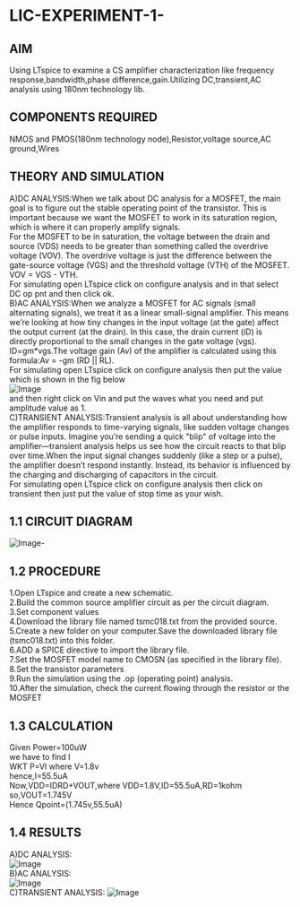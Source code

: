 # LIC-EXPERIMENT-1-
## AIM
Using LTspice to examine a CS amplifier characterization like frequency response,bandwidth,phase difference,gain.Utilizing DC,transient,AC analysis using 180nm technology lib.
## COMPONENTS REQUIRED
NMOS and PMOS(180nm technology node),Resistor,voltage source,AC ground,Wires
## THEORY AND SIMULATION
A)DC ANALYSIS:When we talk about DC analysis for a MOSFET, the main goal is to figure out the stable operating point of the transistor. This is important because we want the MOSFET to work in its saturation region, which is where it can properly amplify signals.  
For the MOSFET to be in saturation, the voltage between the drain and source (VDS) needs to be greater than something called the overdrive voltage (VOV). The overdrive voltage is just the difference between the gate-source voltage (VGS) and the threshold voltage (VTH) of the MOSFET.  VOV = VGS - VTH.  
For simulating open LTspice click on configure analysis and in that select DC op pnt and then click ok.  
B)AC ANALYSIS:When we analyze a MOSFET for AC signals (small alternating signals), we treat it as a linear small-signal amplifier. This means we’re looking at how tiny changes in the input voltage (at the gate) affect the output current (at the drain). In this case, the drain current (iD) is directly proportional to the small changes in the gate voltage (vgs). ID=gm*vgs.The voltage gain (Av) of the amplifier is calculated using this formula:Av = -gm (RD || RL).  
For simulating open LTspice click on configure analysis then put the value which is shown in the fig below  
![Image](https://github.com/user-attachments/assets/d095650b-5e16-4138-a121-2f1b8b738aa2)  
and then right click on Vin and put the waves what you need and put amplitude value as 1.  
C)TRANSIENT ANALYSIS:Transient analysis is all about understanding how the amplifier responds to time-varying signals, like sudden voltage changes or pulse inputs. Imagine you’re sending a quick "blip" of voltage into the amplifier—transient analysis helps us see how the circuit reacts to that blip over time.When the input signal changes suddenly (like a step or a pulse), the amplifier doesn’t respond instantly. Instead, its behavior is influenced by the charging and discharging of capacitors in the circuit.  
For simulating open LTspice click on configure analysis then click on transient then just put the value of stop time as your wish.
## 1.1 CIRCUIT DIAGRAM
![Image](https://github.com/user-attachments/assets/780c8916-68cd-424c-aab2-06a45db15e21)-
## 1.2 PROCEDURE
1.Open LTspice and create a new schematic.  
2.Build the common source amplifier circuit as per the circuit diagram.  
3.Set component values  
4.Download the library file named tsmc018.txt from the provided source.  
5.Create a new folder on your computer.Save the downloaded library file (tsmc018.txt) into this folder.  
6.ADD a SPICE directive to import the library file.  
7.Set the MOSFET model name to CMOSN (as specified in the library file).  
8.Set the transistor parameters  
9.Run the simulation using the .op (operating point) analysis.  
10.After the simulation, check the current flowing through the resistor or the MOSFET  
## 1.3 CALCULATION
Given Power=100uW  
we have to find I  
WKT P=VI where V=1.8v  
hence,I=55.5uA  
Now,VDD=IDRD+VOUT,where VDD=1.8V,ID=55.5uA,RD=1kohm  
so,VOUT=1.745V  
Hence Qpoint=(1.745v,55.5uA)  
## 1.4 RESULTS
A)DC ANALYSIS:  
![Image](https://github.com/user-attachments/assets/744eee30-b993-44fd-b451-ac6143f0634c)  
B)AC ANALYSIS:  
![Image](https://github.com/user-attachments/assets/cf6407c0-895b-426a-bc37-463ea769ba15)  
C)TRANSIENT ANALYSIS: 
![Image](https://github.com/user-attachments/assets/0acd65ff-2883-4728-a54f-7f216685e000)  







